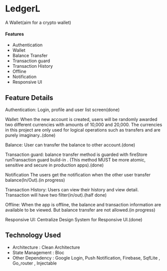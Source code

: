 # LedgerL

A Wallet(aim for a crypto wallet)

#### Features

- Authentication
- Wallet
- Balance Transfer
- Transaction guard
- Transaction History
- Offline
- Notification
- Responsive UI

## Feature Details

Authentication:
Login, profile and user list screen(done)

Wallet:
When the new account is created, users will be randomly
awarded two different currencies with amounts of 10,000 and 20,000. The currencies in this project
are only used for logical operations such as transfers and are purely imaginary..(done)

Balance:
User can transfer the balance to other account.(done)

Transaction guard:
balance transfer method is guarded with fireStore runTransaction guard build-in .
(This method MUST be more atomic, sensitive and secure in production apps).(done)

Notification
The users get the notification when the other user transfer balance(In/Out).(in progress)

Transaction History:
Users can view their history and view detail. Transaction will have two filter(in/out).(half done)

Offline:
When the app is offline, the balance and transaction information are available to be viewed.
But balance transfer are not allowed.(in progress)

Responsive UI:
Centralize Design System for Responsive UI.(done)

## Technology Used

- Architecture : Clean Architecture
- State Management : Bloc
- Other Dependency : Google Login, Push Notification, Firebase, SqfLite , Go_router , Injectable
